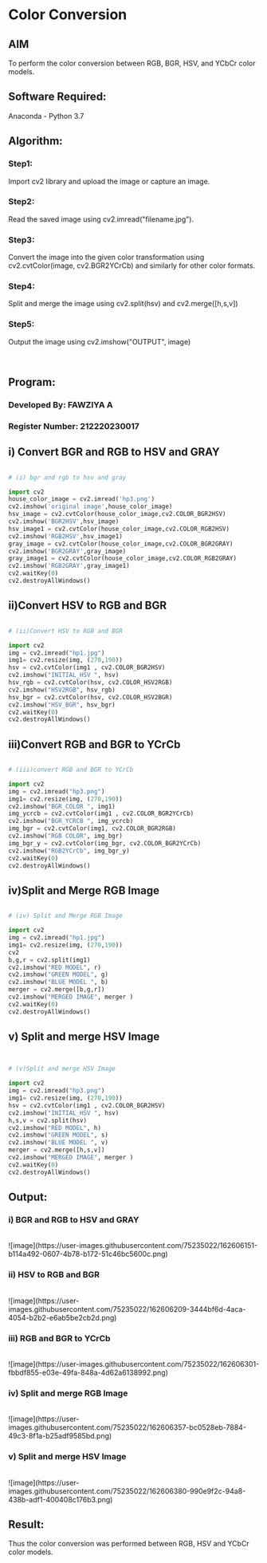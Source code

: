 # Color Conversion
## AIM

To perform the color conversion between RGB, BGR, HSV, and YCbCr color models.

## Software Required:
Anaconda - Python 3.7
## Algorithm:

### Step1:
Import cv2 library and upload the image or capture an image.
<br>

### Step2:
Read the saved image using cv2.imread("filename.jpg").
<br>

### Step3:
Convert the image into the given color transformation using cv2.cvtColor(image, cv2.BGR2YCrCb) 
and similarly for other color formats. 
<br>

### Step4:
Split and merge the image using cv2.split(hsv) and cv2.merge([h,s,v]) 
<br>

### Step5:
Output the image using cv2.imshow("OUTPUT", image)

<br>

## Program:

### Developed By: FAWZIYA A
### Register Number: 212220230017

## i) Convert BGR and RGB to HSV and GRAY

```python

# (i) bgr and rgb to hsv and gray

import cv2
house_color_image = cv2.imread('hp3.png')
cv2.imshow('original image',house_color_image)
hsv_image = cv2.cvtColor(house_color_image,cv2.COLOR_BGR2HSV)
cv2.imshow('BGR2HSV',hsv_image)
hsv_image1 = cv2.cvtColor(house_color_image,cv2.COLOR_RGB2HSV)
cv2.imshow('RGB2HSV',hsv_image1)
gray_image = cv2.cvtColor(house_color_image,cv2.COLOR_BGR2GRAY)
cv2.imshow('BGR2GRAY',gray_image)
gray_image1 = cv2.cvtColor(house_color_image,cv2.COLOR_RGB2GRAY)
cv2.imshow('RGB2GRAY',gray_image1)
cv2.waitKey(0)
cv2.destroyAllWindows()

```

## ii)Convert HSV to RGB and BGR

```python

# (ii)Convert HSV to RGB and BGR

import cv2
img = cv2.imread("hp1.jpg")
img1= cv2.resize(img, (270,190))
hsv = cv2.cvtColor(img1 , cv2.COLOR_BGR2HSV)
cv2.imshow("INITIAL_HSV ", hsv)
hsv_rgb = cv2.cvtColor(hsv, cv2.COLOR_HSV2RGB)
cv2.imshow("HSV2RGB", hsv_rgb)
hsv_bgr = cv2.cvtColor(hsv, cv2.COLOR_HSV2BGR)
cv2.imshow("HSV_BGR", hsv_bgr)
cv2.waitKey(0)
cv2.destroyAllWindows()

```

## iii)Convert RGB and BGR to YCrCb

```python 

# (iii)convert RGB and BGR to YCrCb

import cv2
img = cv2.imread("hp3.png")
img1= cv2.resize(img, (270,190))
cv2.imshow("BGR_COLOR ", img1)
img_ycrcb = cv2.cvtColor(img1 , cv2.COLOR_BGR2YCrCb)
cv2.imshow("BGR_YCRCB ", img_ycrcb)
img_bgr = cv2.cvtColor(img1, cv2.COLOR_BGR2RGB)
cv2.imshow("RGB COLOR", img_bgr)
img_bgr_y = cv2.cvtColor(img_bgr, cv2.COLOR_BGR2YCrCb)
cv2.imshow("RGB2YCrCb", img_bgr_y)
cv2.waitKey(0)
cv2.destroyAllWindows()

```

## iv)Split and Merge RGB Image
```python 

# (iv) Split and Merge RGB Image

import cv2
img = cv2.imread("hp1.jpg")
img1= cv2.resize(img, (270,190))
cv2
b,g,r = cv2.split(img1)
cv2.imshow("RED MODEL", r)
cv2.imshow("GREEN MODEL", g)
cv2.imshow("BLUE MODEL ", b)
merger = cv2.merge([b,g,r])
cv2.imshow("MERGED IMAGE", merger )
cv2.waitKey(0)
cv2.destroyAllWindows()

```

## v) Split and merge HSV Image

```python 


# (v)Split and merge HSV Image

import cv2
img = cv2.imread("hp3.png")
img1= cv2.resize(img, (270,190))
hsv = cv2.cvtColor(img1 , cv2.COLOR_BGR2HSV)
cv2.imshow("INITIAL_HSV ", hsv)
h,s,v = cv2.split(hsv)
cv2.imshow("RED MODEL", h)
cv2.imshow("GREEN MODEL", s)
cv2.imshow("BLUE MODEL ", v)
merger = cv2.merge([h,s,v])
cv2.imshow("MERGED IMAGE", merger )
cv2.waitKey(0)
cv2.destroyAllWindows()

```

## Output:
### i) BGR and RGB to HSV and GRAY
<br>
![image](https://user-images.githubusercontent.com/75235022/162606151-b114a492-0607-4b78-b172-51c46bc5600c.png)





<br>

### ii) HSV to RGB and BGR
<br>
![image](https://user-images.githubusercontent.com/75235022/162606209-3444bf6d-4aca-4054-b2b2-e6ab5be2cb2d.png)





<br>

### iii) RGB and BGR to YCrCb
<br>
![image](https://user-images.githubusercontent.com/75235022/162606301-fbbdf855-e03e-49fa-848a-4d62a6138992.png)





<br>

### iv) Split and merge RGB Image
<br>
![image](https://user-images.githubusercontent.com/75235022/162606357-bc0528eb-7884-49c3-8f1a-b25adf9585bd.png)






<br>

### v) Split and merge HSV Image
<br>
![image](https://user-images.githubusercontent.com/75235022/162606380-990e9f2c-94a8-438b-adf1-400408c176b3.png)





<br>



## Result:
Thus the color conversion was performed between RGB, HSV and YCbCr color models.
